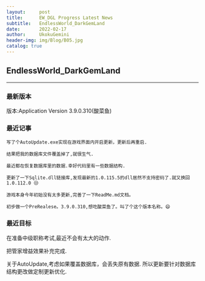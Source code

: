 ```yaml
---
layout:     post
title:      EW_DGL Progress Latest News
subtitle:   EndlessWorld_DarkGemLand
date:       2022-02-17
author:     UkokuGemini
header-img: img/Blog/B05.jpg
catalog: true
---
```


## EndlessWorld_DarkGemLand
---

### 最新版本
版本:Application Version 3.9.0.310(酸菜鱼)
    
### 最近记事

    写了个AutoUpdate.exe实现在游戏界面内开启更新，更新后再重启.

    结果把我的数据库文件覆盖掉了,就很生气.

    最近都在恢复数据库里的数据.幸好代码里有一些数据结构.

    更新了一下Sqlite.dll链接库,发现最新的1.0.115.5的dll居然不支持密码了.就又换回1.0.112.0 😒

    游戏本身今年初始没有太多更新,完善了一下ReadMe.md文档。

    初步做一个PreRealese。3.9.0.310,想吃酸菜鱼了。叫了个这个版本名称。😄

### 最近目标
  
  在准备中级职称考试,最近不会有太大的动作.

  把管家增益效果补充完成.

  关于AutoUpdate,考虑如果覆盖数据库，会丢失原有数据.
  所以更新要针对数据库结构更改做定制更新优化.